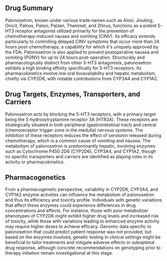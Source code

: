 ## Drug Summary
Palonosetron, known under various trade names such as Aloxi, Jiouting, Onicit, Palnox, Paloxi, Palzen, Themiset, and Zhiruo, functions as a potent 5-HT3 receptor antagonist utilized primarily for the prevention of chemotherapy-induced nausea and vomiting (CINV). Its efficacy extends particularly to controlling delayed CINV symptoms that occur more than 24 hours post-chemotherapy, a capability for which it's uniquely approved by the FDA. Palonosetron is also applied to prevent postoperative nausea and vomiting (PONV) for up to 24 hours post-operation. Structurally and pharmacologically distinct from other 5-HT3 antagonists, palonosetron exhibits a high binding affinity specifically for 5-HT3 receptors. Its pharmacokinetics involve low oral bioavailability and hepatic metabolism, chiefly via CYP2D6, with notable contributions from CYP3A4 and CYP1A2.

## Drug Targets, Enzymes, Transporters, and Carriers
Palonosetron acts by blocking the 5-HT3 receptors, with a primary target being the 5-hydroxytryptamine receptor 3A (HTR3A). These receptors are strategically situated in both peripheral (gastrointestinal tract) and central (chemoreceptor trigger zone in the medulla) nervous systems. The inhibition of these receptors reduces the effect of serotonin released during chemotherapy, which is a common cause of vomiting and nausea. The metabolism of palonosetron is predominantly hepatic, involving enzymes such as Cytochrome P450 2D6 (CYP2D6), CYP3A4, and CYP1A2, though no specific transporters and carriers are identified as playing roles in its activity or pharmacokinetics.

## Pharmacogenetics
From a pharmacogenetic perspective, variability in CYP2D6, CYP3A4, and CYP1A2 enzyme activities can influence the metabolism of palonosetron and thus its efficiency and toxicity profile. Individuals with genetic variations that affect these enzymes could experience differences in drug concentrations and effects. For instance, those with poor metabolizer phenotypes of CYP2D6 might exhibit higher drug levels and increased risk of toxicity, while those with variations leading to enhanced enzyme activity may require higher doses to achieve efficacy. Genomic data specific to palonosetron that could predict patient response was not provided, but based on the enzymes involved, genetic testing in clinical settings might be beneficial to tailor treatments and mitigate adverse effects or suboptimal drug response, although concrete recommendations on genotyping prior to therapy initiation remain investigational at this stage.